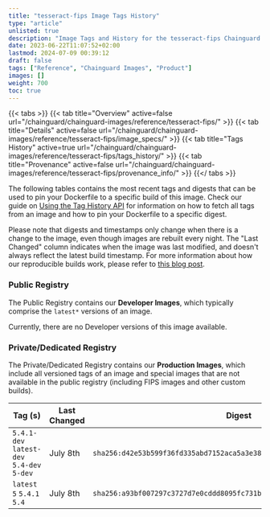 ```yaml
---
title: "tesseract-fips Image Tags History"
type: "article"
unlisted: true
description: "Image Tags and History for the tesseract-fips Chainguard Image"
date: 2023-06-22T11:07:52+02:00
lastmod: 2024-07-09 00:39:12
draft: false
tags: ["Reference", "Chainguard Images", "Product"]
images: []
weight: 700
toc: true
---
```


{{< tabs >}}
{{< tab title="Overview" active=false url="/chainguard/chainguard-images/reference/tesseract-fips/" >}}
{{< tab title="Details" active=false url="/chainguard/chainguard-images/reference/tesseract-fips/image_specs/" >}}
{{< tab title="Tags History" active=true url="/chainguard/chainguard-images/reference/tesseract-fips/tags_history/" >}}
{{< tab title="Provenance" active=false url="/chainguard/chainguard-images/reference/tesseract-fips/provenance_info/" >}}
{{</ tabs >}}

The following tables contains the most recent tags and digests that can be used to pin your Dockerfile to a specific build of this image. Check our guide on [Using the Tag History API](/chainguard/chainguard-images/using-the-tag-history-api/) for information on how to fetch all tags from an image and how to pin your Dockerfile to a specific digest.

Please note that digests and timestamps only change when there is a change to the image, even though images are rebuilt every night. The "Last Changed" column indicates when the image was last modified, and doesn't always reflect the latest build timestamp. For more information about how our reproducible builds work, please refer to [this blog post](https://www.chainguard.dev/unchained/reproducing-chainguards-reproducible-image-builds).

### Public Registry
The Public Registry contains our **Developer Images**, which typically comprise the `latest*` versions of an image.

Currently, there are no Developer versions of this image available.

### Private/Dedicated Registry
The Private/Dedicated Registry contains our **Production Images**, which include all versioned tags of an image and special images that are not available in the public registry (including FIPS images and other custom builds).

| Tag (s)                                     | Last Changed | Digest                                                                    |
|---------------------------------------------|--------------|---------------------------------------------------------------------------|
|  `5.4.1-dev` `latest-dev` `5.4-dev` `5-dev` | July 8th     | `sha256:d42e53b599f36fd335abd7152aca5a3e38633d955b671f8f6cb4e17353c4c5bd` |
|  `latest` `5` `5.4.1` `5.4`                 | July 8th     | `sha256:a93bf007297c3727d7e0cddd8095fc731b42b5b3cdb81ecd6833fa8136713f47` |

